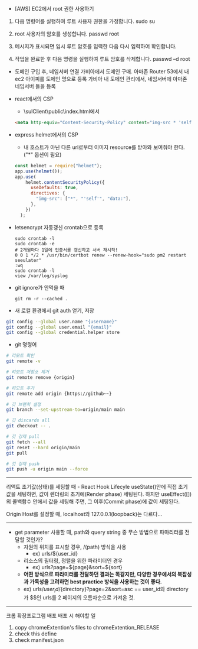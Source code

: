 - [AWS] EC2에서 root 권한 사용하기

1. 다음 명령어를 실행하여 루트 사용자 권한을 가정합니다.
sudo su

2. root 사용자의 암호를 생성합니다.
passwd root 

3. 메시지가 표시되면 임시 루트 암호를 입력한 다음 다시 입력하여 확인합니다.

4. 작업을 완료한 후 다음 명령을 실행하여 루트 암호를 삭제합니다.
passwd –d root

- 도메인 구입 후, 네임서버 연결
가비아에서 도메인 구매.
아마존 Router 53에서 내 ec2 아이피를 도메인 명으로 등록
가비아 내 도메인 관리에서, 네임서버에 아마존 네임서버 들을 등록

- react에서의 CSP

  - \sulClient\public\index.html에서

  ```html
  <meta http-equiv="Content-Security-Policy" content="img-src * 'self'">
  ```

- express helmet에서의 CSP

  - 내 호스트가 아닌 다른 url로부터 이미지 resource를 받아와 보여줘야 한다.("*" 옵션이 필요)

  ```javascript
  const helmet = require("helmet");
  app.use(helmet());
  app.use(
      helmet.contentSecurityPolicy({
        useDefaults: true,
        directives: {
          "img-src": ["*", "'self'", "data:"],
        },
      })
    );
  ```
- letsencrypt 자동갱신 crontab으로 등록
  ```shell
  sudo crontab -l
  sudo crontab -e
  # 2개월마다 1일에 인증서를 갱신하고 서버 재시작!
  0 0 1 */2 * /usr/bin/certbot renew --renew-hook="sudo pm2 restart seeulater"
  :wq
  sudo crontab -l
  view /var/log/syslog
  ```
- git ignore가 안먹을 때
  ```shell
  git rm -r --cached .
  ```
- 새 로컬 환경에서 git auth 얻기, 저장
```bash
git config --global user.name "{username}"
git config --global user.email "{email}"
git config --global credential.helper store
```
- git 명령어
```bash
# 리모트 확인
git remote -v

# 리모트 저장소 제거
git remote remove {origin}

# 리모트 추가
git remote add origin {https://github~~}

# 깃 브랜치 설정
git branch --set-upstream-to=origin/main main

# 깃 discards all
git checkout -- .

# 깃 강제 pull
git fetch --all
git reset --hard origin/main
git pull

# 깃 강제 push
git push -u origin main --force
```
---
리액트 초기값(상태)를 세팅할 때 - React Hook Lifecyle
useState()안에 직접 초기값을 세팅하면, 값이 렌더링의 초기에(Render phase) 세팅된다. 하지만 useEffect([]) 의 콜백함수 안에서 값을 세팅해 주면, 그 이후(Commit phase)에 값이 세팅된다.

Origin Host를 설정할 때, localhost와 127.0.0.1(loopback)는 다르다...

---
- get parameter 사용할 때, path와 query string 중 무슨 방법으로 파마리터를 전달할 것인가?
  - 자원의 위치를 표시할 경우, /(path) 방식을 사용
    - ex) urls/${user_id}
  - 리소스의 필터링, 정렬을 위한 파라미터인 경우
    - ex) urls?page=${page}&sort=${sort}
  - **어떤 방식으로 파라미터를 전달하던 결과는 똑같지만, 다양한 경우에서의 복잡성과 가독성을 고려하면 best practice 방식을 사용하는 것이 좋다.**
  - ex) urls/${user_id}/${directory}?page=2&sort=asc == user_id와 directory가 $$인 urls를 2 페이지의 오름차순으로 가져온 것.

---
크롬 확장프로그램 배포
배포 시 해야할 일
1. copy chromeExtention\'s files to chromeExtention_RELEASE
2. check this define
3. check manifest.json
